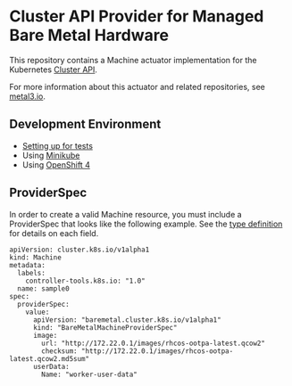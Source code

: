 # Cluster API Provider for Managed Bare Metal Hardware

This repository contains a Machine actuator implementation for the
Kubernetes [Cluster API](https://github.com/kubernetes-sigs/cluster-api/).

For more information about this actuator and related repositories, see
[metal3.io](http://metal3.io/).

## Development Environment

* [Setting up for tests](docs/dev/setup.md)
* Using [Minikube](docs/dev/minikube.md)
* Using [OpenShift 4](docs/dev/openshift.md)

## ProviderSpec

In order to create a valid Machine resource, you must include a ProviderSpec
that looks like the following example. See the
[type definition](pkg/apis/baremetal/v1alpha1/baremetalmachineproviderspec_types.go)
for details on each field.

```
apiVersion: cluster.k8s.io/v1alpha1
kind: Machine
metadata:
  labels:
    controller-tools.k8s.io: "1.0"
  name: sample0
spec:
  providerSpec:
    value:
      apiVersion: "baremetal.cluster.k8s.io/v1alpha1"
      kind: "BareMetalMachineProviderSpec"
      image:
        url: "http://172.22.0.1/images/rhcos-ootpa-latest.qcow2"
        checksum: "http://172.22.0.1/images/rhcos-ootpa-latest.qcow2.md5sum"
      userData:
        Name: "worker-user-data"
```
